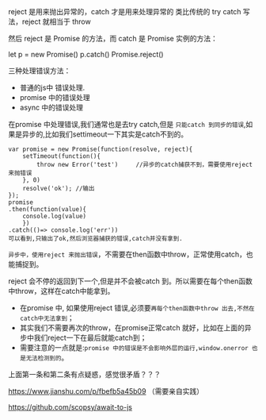 reject 是用来抛出异常的，catch 才是用来处理异常的
类比传统的 try catch 写法，reject 就相当于 throw

然后 reject 是 Promise 的方法，而 catch 是 Promise 实例的方法：

let p = new Promise()
p.catch()
Promise.reject()

三种处理错误方法：
- 普通的js中 错误处理.
- promise 中的错误处理
- async 中的错误处理

在promise 中处理错误,我们通常也是去try catch,但是 `只能catch 到同步的错误`,如果是异步的,比如我们settimeout一下其实是catch不到的。
```
var promise = new Promise(function(resolve, reject){    
    setTimeout(function(){        
        throw new Error('test')     //异步的catch捕获不到，需要使用reject来抛错误
    }, 0)    
    resolve('ok'); //输出
});
promise
.then(function(value){ 
    console.log(value) 
    })    
.catch(()=> console.log('err'))
可以看到,只输出了ok,然后浏览器捕获的错误,catch并没有拿到.

```
`异步中，使用reject 来抛出错误`，不需要在then函数中throw，正常使用catch，也能捕捉到。

reject 会不停的返回到下一个,但是并不会被catch 到。所以需要在每个then函数中throw，这样在catch中能拿到。
- 在promise 中, 如果使用reject 错误,必须要`再每个then函数中throw 出去,不然在catch中无法拿到`；
- 其实我们不需要再次的throw，在promise正常catch 就好，比如在上面的异步中我们reject一下在最后就能catch到；
- 需要注意的一点就是:`promise 中的错误是不会影响外层的运行,window.onerror 也是无法检测到的`。

上面第一条和第二条有点疑惑，感觉很矛盾？？？


https://www.jianshu.com/p/fbefb5a45b09  （需要亲自实践）

https://github.com/scopsy/await-to-js